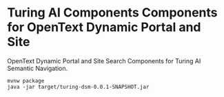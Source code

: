 # Turing AI Components Components for OpenText Dynamic Portal and Site
OpenText Dynamic Portal and Site Search Components for Turing AI Semantic Navigation.
```shell
mvnw package
java -jar target/turing-dsm-0.0.1-SNAPSHOT.jar
```

